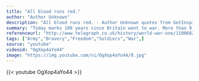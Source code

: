 ```yaml
---
title: "All blood runs red."
author: "Author Unknown"
description: "All blood runs red. - Author Unknown quotes from GetInspired365.com"
summary: "Today marks 100 years since Britain went to war. More than 9 million were killed. This video, although set in WW2, sums up perfectly what it meant to be a solider in an army. We shall never forget those that fought for our freedom 100 years ago. The link below is an hour by hour account of this day 1914."
referenceurl: "http://www.telegraph.co.uk/history/world-war-one/11006820/First-World-War-centenary-how-the-events-of-August-4-1914-unfolded.html"
tags: ["Army","Bravery","Freedom","Soldiers","War",]
source: "youtube"
videoid: "OgXop4aYo44"
image: "https://img.youtube.com/vi/OgXop4aYo44/0.jpg"
---
```


{{< youtube OgXop4aYo44 >}}
